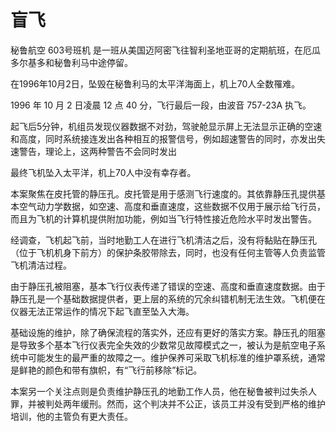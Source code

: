 # 盲飞

秘鲁航空 603号班机 是一班从美国迈阿密飞往智利圣地亚哥的定期航班，在厄瓜多尔基多和秘鲁利马中途停留。

在1996年10月2日，坠毁在秘鲁利马的太平洋海面上，机上70人全数罹难。

1996 年 10 月 2 日凌晨 12 点 40 分，飞行最后一段，由波音 757-23A 执飞。

起飞后5分钟，机组员发现仪器数据不对劲，驾驶舱显示屏上无法显示正确的空速和高度，同时系统接连发出各种相互的报警信号，例如超速警告的同时，亦发出失速警告，理论上，这两种警告不会同时发出

最终飞机坠入太平洋，机上70人中没有幸存者。

本案聚焦在皮托管的静压孔。皮托管是用于感测飞行速度的。其依靠静压孔提供基本空气动力学数据，如空速、高度和垂直速度，这些数据不仅用于展示给飞行员，而且为飞机的计算机提供附加功能，例如当飞行特性接近危险水平时发出警告。

经调查，飞机起飞前，当时地勤工人在进行飞机清洁之后，没有将黏贴在静压孔（位于飞机机身下前方）的保护条胶带除去，同时，也没有任何主管等人负责监管飞机清洁过程。

由于静压孔被阻塞，基本飞行仪表传递了错误的空速、高度和垂直速度数据。由于静压孔是一个基础数据提供者，更上层的系统的冗余纠错机制无法生效。飞机便在仪器无法正常运作的情况下起飞直至坠入大海。

基础设施的维护，除了确保流程的落实外，还应有更好的落实方案。静压孔的阻塞是导致多个基本飞行仪表完全失效的少数常见故障模式之一，被认为是航空电子系统中可能发生的最严重的故障之一。维护保养可采取飞机标准的维护罩系统，通常是鲜艳的颜色和带有旗帜，有“飞行前移除”标记。

本案另一个关注点则是负责维护静压孔的地勤工作人员，他在秘鲁被判过失杀人罪，并被判处两年缓刑。然而，这个判决并不公正，该员工并没有受到严格的维护培训，他的主管负有更大责任。

